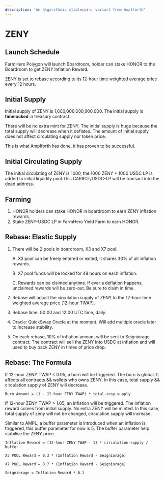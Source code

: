 ```yaml
---
description: 'An algorithmic stablecoin, variant from Amplforth'
---
```


# ZENY

## Launch Schedule

FarmHero Polygon will launch Boardroom, holder can stake HONOR to the Boardroom to get ZENY Inflation Reward.

ZENY is set to rebase according to its 12-hour time weighted average price every 12 hours.

## Initial Supply

Initial supply of ZENY is 1,000,000,000,000,000. The initial supply is **timelocked** in treasury contract.

There will be no extra mint for ZENY. The initial supply is huge because the total supply will decrease when it deflates. The amount of initial supply does not affect circulating supply nor token price. 

This is what Amplforth has done, it has proven to be successful. 

## Initial Circulating Supply

The initial circulating of ZENY is 1000, the 1000 ZENY + 1000 USDC LP is added to initial liquidity pool.This CARROT/USDC-LP will be transact into the dead address.

## Farming

1. HONOR holders can stake HONOR in boardroom to earn ZENY inflation rewards.
2. Stake ZENY-USDC LP in FarmHero Yield Farm to earn HONOR.

## Rebase: Elastic Supply

1. There will be 2 pools in boardroom, X3 and X7 pool. 

   A. X3 pool can be freely entered or exited, it shares 30% of all inflation rewards.

   B. X7 pool funds will be locked for 49 hours on each inflation. 

   C. Rewards can be claimed anytime. If ever a deflation happens, unclaimed rewards will be zero-out. Be sure to claim in time.

2. Rebase will adjust the circulation supply of ZENY to the 12-hour time weighted average price \(12-hour TWAP\).  
3. Rebase time: 00:00 and 12:00 UTC time, daily.
4. Oracle: QuickSwap Oracle at the moment. Will add multiple oracle later to increase stability. 
5. On each rebase, 10% of inflation amount will be sent to Seigniorage contract. The contract will sell the ZENY into USDC at inflation and will used to buy back ZENY in times of price drop.

## Rebase: The Formula

If 12-hour ZENY TWAP &lt; 0.95, a burn will be triggered. The burn is global. It affects all contracts && wallets who owns ZENY.  In this case, total supply && circulation supply of ZENY will decrease.

```
Burn Amount = (1 - 12-hour ZENY TWAP) * total-zeny-supply
```

If 12-hour ZENY TWAP &gt; 1.05, an inflation will be triggered. The inflation reward comes from initial supply. No extra ZENY will be minted. In this case, total supply of zeny will not be changed, circulation supply will increase. 

Similar to AMPL, a buffer parameter is introduced when an inflation is triggered, this buffer parameter for now is 5. The buffer parameter help stabilise the ZENY price.

```text
Inflation Reward = (12-hour ZENY TWAP - 1) * circulation-supply / buffer
```

```
X3 POOL Reward = 0.3 * (Inflation Reward - Seigniorage)
```

```text
X7 POOL Reward = 0.7 * (Inflation Reward - Seigniorage)
```

```text
Seigniorage = Inflation Reward * 0.1
```

